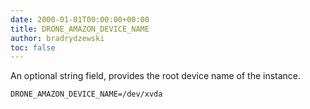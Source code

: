 ```yaml
---
date: 2000-01-01T00:00:00+00:00
title: DRONE_AMAZON_DEVICE_NAME
author: bradrydzewski
toc: false
---
```


An optional string field, provides the root device name of the instance.

```
DRONE_AMAZON_DEVICE_NAME=/dev/xvda
```


